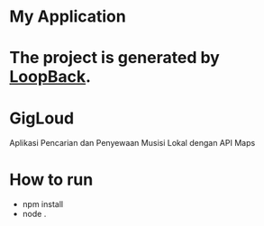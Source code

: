 # My Application

The project is generated by [LoopBack](http://loopback.io).
=======
# GigLoud
Aplikasi Pencarian dan Penyewaan Musisi Lokal dengan API Maps


# How to run

- npm install
- node .

